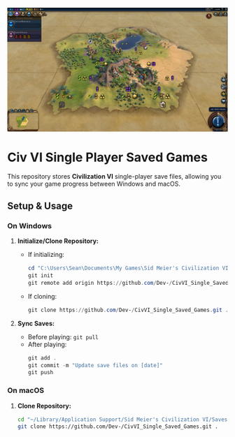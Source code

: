 ![Civ VI Banner](./img/image.png)

# Civ VI Single Player Saved Games

This repository stores **Civilization VI** single-player save files, allowing you to sync your game progress between Windows and macOS.

## Setup & Usage

### On Windows
1. **Initialize/Clone Repository:**
   - If initializing:
     ```powershell
     cd "C:\Users\Sean\Documents\My Games\Sid Meier's Civilization VI\Saves\Single"
     git init
     git remote add origin https://github.com/Dev-/CivVI_Single_Saved_Games.git
     ```
   - If cloning:
     ```powershell
     git clone https://github.com/Dev-/CivVI_Single_Saved_Games.git .
     ```

2. **Sync Saves:**
   - Before playing: `git pull`
   - After playing:
     ```powershell
     git add .
     git commit -m "Update save files on [date]"
     git push
     ```

### On macOS
1. **Clone Repository:**
   ```bash
   cd "~/Library/Application Support/Sid Meier's Civilization VI/Saves/Single"
   git clone https://github.com/Dev-/CivVI_Single_Saved_Games.git .
